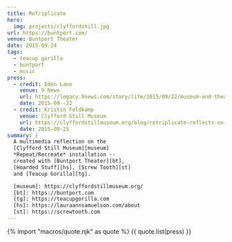 ```yaml
---
title: ReTriplicate
hero:
  img: projects/clyffordstill.jpg
url: https://buntport.com/
venue: Buntport Theater
date: 2015-09-24
tags:
  - teacup gorilla
  - buntport
  - music
press:
  - credit: Eden Lane
    venue: 9 News
    url: https://legacy.9news.com/story/life/2015/09/22/museum-and-theater-team-up-for-unique-collaboration/72653748/
    date: 2015-09--22
  - credit: Kristin Feldkamp
    venue: Clyfford Still Museum
    url: https://clyffordstillmuseum.org/blog/retriplicate-reflects-on-clyfford-stills-replicas-and-the-artistic-process/
    date: 2015-09-25
summary: |
  A multimedia reflection on the
  [Clyfford Still Museum][museum]
  *Repeat/Recreate* installation --
  created with [Buntport Theater][bt],
  [Hoarded Stuff][hs], [Screw Tooth][st]
  and [Teacup Gorilla][tg].

  [museum]: https://clyffordstillmuseum.org/
  [bt]: https://buntport.com
  [tg]: https://teacupgorilla.com
  [hs]: https://lauraannsamuelson.com/about
  [st]: https://screwtooth.com
---
```


{% import "macros/quote.njk" as quote %}
{{ quote.list(press) }}
